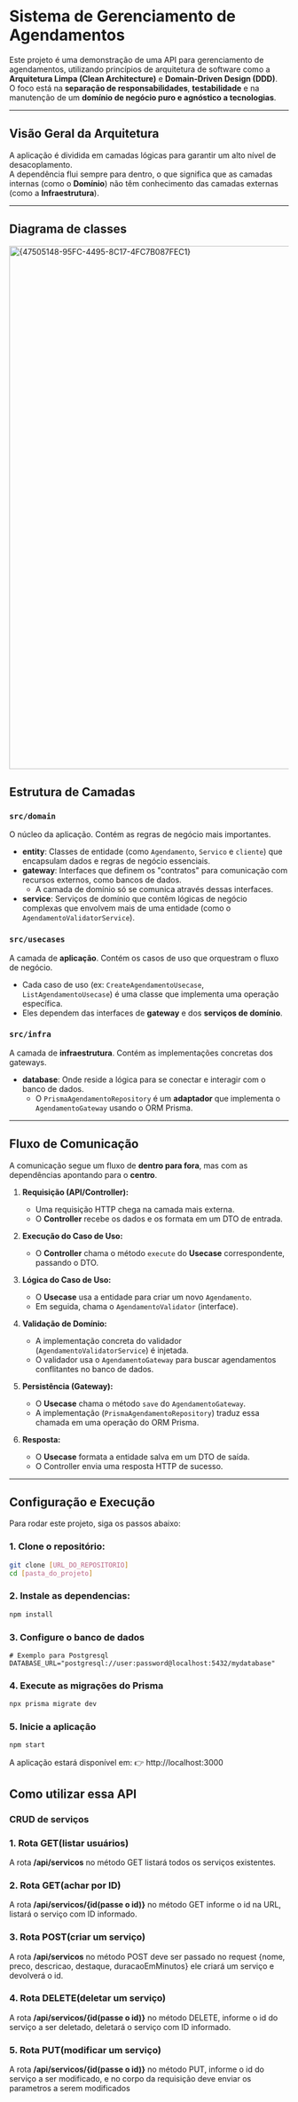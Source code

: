 # Sistema de Gerenciamento de Agendamentos  

Este projeto é uma demonstração de uma API para gerenciamento de agendamentos, utilizando princípios de arquitetura de software como a **Arquitetura Limpa (Clean Architecture)** e **Domain-Driven Design (DDD)**.  
O foco está na **separação de responsabilidades**, **testabilidade** e na manutenção de um **domínio de negócio puro e agnóstico a tecnologias**.  

---

## Visão Geral da Arquitetura  

A aplicação é dividida em camadas lógicas para garantir um alto nível de desacoplamento.  
A dependência flui sempre para dentro, o que significa que as camadas internas (como o **Domínio**) não têm conhecimento das camadas externas (como a **Infraestrutura**).  

---
## Diagrama de classes

<img width="1477" height="943" alt="{47505148-95FC-4495-8C17-4FC7B087FEC1}" src="https://github.com/user-attachments/assets/51aee7b1-dd21-444a-beb5-5769ab65f4c5" />


## Estrutura de Camadas  

### `src/domain`  
O núcleo da aplicação. Contém as regras de negócio mais importantes.  

- **entity**: Classes de entidade (como `Agendamento`, `Servico` e `cliente`) que encapsulam dados e regras de negócio essenciais.  
- **gateway**: Interfaces que definem os "contratos" para comunicação com recursos externos, como bancos de dados.  
  - A camada de domínio só se comunica através dessas interfaces.  
- **service**: Serviços de domínio que contêm lógicas de negócio complexas que envolvem mais de uma entidade (como o `AgendamentoValidatorService`).  

### `src/usecases`  
A camada de **aplicação**. Contém os casos de uso que orquestram o fluxo de negócio.  

- Cada caso de uso (ex: `CreateAgendamentoUsecase`, `ListAgendamentoUsecase`) é uma classe que implementa uma operação específica.  
- Eles dependem das interfaces de **gateway** e dos **serviços de domínio**.  

### `src/infra`  
A camada de **infraestrutura**. Contém as implementações concretas dos gateways.  

- **database**: Onde reside a lógica para se conectar e interagir com o banco de dados.  
  - O `PrismaAgendamentoRepository` é um **adaptador** que implementa o `AgendamentoGateway` usando o ORM Prisma.   

---

## Fluxo de Comunicação  

A comunicação segue um fluxo de **dentro para fora**, mas com as dependências apontando para o **centro**.  

1. **Requisição (API/Controller):**  
   - Uma requisição HTTP chega na camada mais externa.  
   - O **Controller** recebe os dados e os formata em um DTO de entrada.  

2. **Execução do Caso de Uso:**  
   - O **Controller** chama o método `execute` do **Usecase** correspondente, passando o DTO.  

3. **Lógica do Caso de Uso:**  
   - O **Usecase** usa a entidade para criar um novo `Agendamento`.  
   - Em seguida, chama o `AgendamentoValidator` (interface).  

4. **Validação de Domínio:**  
   - A implementação concreta do validador (`AgendamentoValidatorService`) é injetada.  
   - O validador usa o `AgendamentoGateway` para buscar agendamentos conflitantes no banco de dados.  

5. **Persistência (Gateway):**  
   - O **Usecase** chama o método `save` do `AgendamentoGateway`.  
   - A implementação (`PrismaAgendamentoRepository`) traduz essa chamada em uma operação do ORM Prisma.  

6. **Resposta:**  
   - O **Usecase** formata a entidade salva em um DTO de saída.  
   - O Controller envia uma resposta HTTP de sucesso.  


---

## Configuração e Execução  

Para rodar este projeto, siga os passos abaixo:  

### 1. Clone o repositório:  
```bash
git clone [URL_DO_REPOSITORIO]
cd [pasta_do_projeto]
```

### 2. Instale as dependencias:
```bash
npm install
```

### 3. Configure o banco de dados
```env
# Exemplo para Postgresql
DATABASE_URL="postgresql://user:password@localhost:5432/mydatabase"
```

### 4. Execute as migrações do Prisma
```bash
npx prisma migrate dev
```

### 5. Inicie a aplicação
```bash
npm start
```

A aplicação estará disponível em:
👉 http://localhost:3000


## Como utilizar essa API

### CRUD de serviços
### 1. Rota GET(listar usuários)
A rota **/api/servicos** no método GET listará todos os serviços existentes.
### 2. Rota GET(achar por ID)
A rota **/api/servicos/{id(passe o id)}** no método GET informe o id na URL, listará o serviço com ID informado.
### 3. Rota POST(criar um serviço)
A rota **/api/servicos** no método POST deve ser passado no request {nome, preco, descricao, destaque, duracaoEmMinutos} ele criará um serviço e devolverá o id.
### 4. Rota DELETE(deletar um serviço)
A rota **/api/servicos/{id(passe o id)}** no método DELETE, informe o id do serviço a ser deletado, deletará o serviço com ID informado.
### 5. Rota PUT(modificar um serviço)
A rota **/api/servicos/{id(passe o id)}** no método PUT, informe o id do serviço a ser modificado, e no corpo da requisição deve enviar os parametros a serem modificados 
